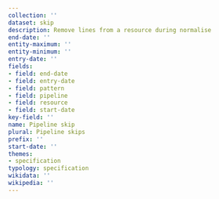 ```yaml
---
collection: ''
dataset: skip
description: Remove lines from a resource during normalise
end-date: ''
entity-maximum: ''
entity-minimum: ''
entry-date: ''
fields:
- field: end-date
- field: entry-date
- field: pattern
- field: pipeline
- field: resource
- field: start-date
key-field: ''
name: Pipeline skip
plural: Pipeline skips
prefix: ''
start-date: ''
themes:
- specification
typology: specification
wikidata: ''
wikipedia: ''
---
```

